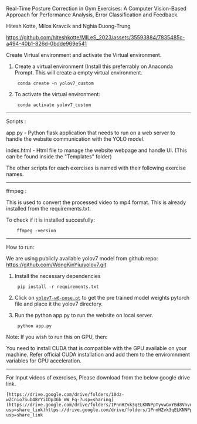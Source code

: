 Real-Time Posture Correction in Gym Exercises: A Computer Vision-Based Approach for Performance Analysis, Error Classification and Feedback.

Hitesh Kotte, Milos Kravcik and Nghia Duong-Trung

https://github.com/hiteshkotte/MILeS_2023/assets/35593884/7835485c-a494-40b1-826d-0bdde969e541


Create Virtual environment and activate the Virtual environment.

1. Create a virtual environment (Install this preferrably on Anaconda Prompt. 
This will create a empty virtual environment.

		conda create -n yolov7_custom

3. To activate the virtual environment:

		conda activate yolov7_custom

---------------------------------------------------------------------------------------------------------------------------------------------
Scripts :

app.py - Python flask application that needs to run on a web server to handle the website communication with the YOLO model.

index.html - Html file to manage the website webpage and handle UI. (This can be found inside the "Templates" folder)

The other scripts for each exercises is named with their following exercise names.

----------------------------------------------------------------------------------------------------------------------------------------------
ffmpeg :

This is used to convert the processed video to mp4 format.
This is already installed from the requirements.txt.

 To check if it is installed succesfully: 
 
 		ffmpeg -version



----------------------------------------------------------------------------------------------------------------------------------------------
How to run:

We are using publicly available yolov7 model from github repo: https://github.com/WongKinYiu/yolov7.git

1. Install the necessary dependencies
   
		pip install -r requirements.txt
	
3. Click on [`yolov7-w6-pose.pt`](https://github.com/WongKinYiu/yolov7/releases/download/v0.1/yolov7-w6-pose.pt) to get the pre trained model weights pytorch file and place it the yolov7 directory.

4. Run the python app.py to run the website on local server.
   
   		python app.py


Note: If you wish to run this on GPU, then:

You need to install CUDA that is compatible with the GPU available on your machine. Refer official CUDA installation and add them to the enviromnment variables for GPU acceleration.

-----------------------------------------------------------------------------------------------------------------------------------------------
For Input videos of exercises, Please download from the below google drive link.

	[https://drive.google.com/drive/folders/10dz-wZCnio7Sub48rYiIDp3Gb_mW_Fq-?usp=sharing](https://drive.google.com/drive/folders/1PnnHZvk3qELKNNPpTyvwGxYBd8VnvnUG?usp=share_link)https://drive.google.com/drive/folders/1PnnHZvk3qELKNNPpTyvwGxYBd8VnvnUG?usp=share_link





